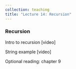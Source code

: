 ```yaml
---
collection: teaching
title: "Lecture 14: Recursion"
---
```


### Recursion
Intro to recursion [video]

String example [video]

Optional reading: chapter 9
